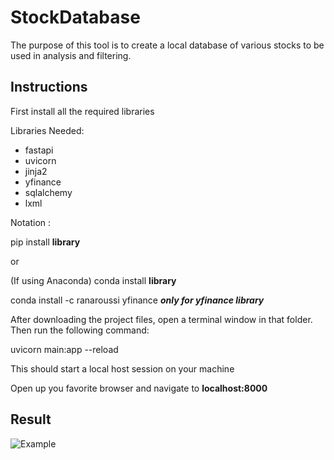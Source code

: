 # StockDatabase

The purpose of this tool is to create a local database of various stocks to be used in analysis and filtering.

## Instructions

First install all the required libraries

Libraries Needed:
- fastapi
- uvicorn
- jinja2
- yfinance
- sqlalchemy
- lxml

Notation :

pip install **library** 

or

(If using Anaconda)
conda install **library**

conda install -c ranaroussi yfinance
***only for yfinance library***

After downloading the project files, open a terminal window in that folder. Then run the following command:

uvicorn main:app --reload

This should start a local host session on your machine 

Open up you favorite browser and navigate to **localhost:8000**

## Result

![Example](/Example_Result.png)
